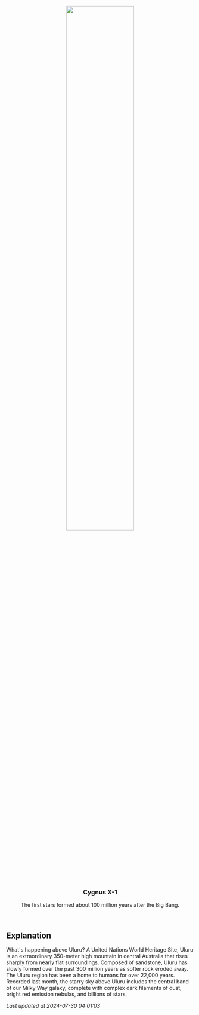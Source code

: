 <p align='center'>
    <img src='https://apod.nasa.gov/apod/image/2407/UluruMilkyWay_Inwood_960.jpg' width='60%' />
    <h3 align="center">Cygnus X-1</h3>
    <p align="center">The first stars formed about 100 million years after the Big Bang.</p>
</p>
<br/>

Explanation
--
What's happening above Uluru?  A United Nations World Heritage Site, Uluru  is an extraordinary 350-meter high mountain in central Australia that rises sharply from nearly flat surroundings. Composed of sandstone, Uluru has slowly formed over the past 300 million years as softer rock eroded away.  The Uluru region has been a home to humans for over 22,000 years. Recorded  last month, the starry sky above Uluru includes the central band of our Milky Way galaxy, complete with complex dark filaments of dust, bright red emission nebulas, and billions of stars.


*Last updated at 2024-07-30 04:01:03*
